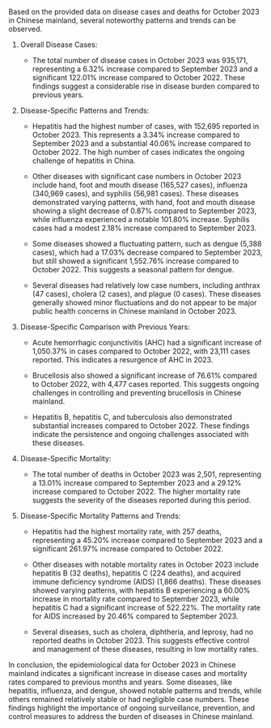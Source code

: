 Based on the provided data on disease cases and deaths for October 2023 in Chinese mainland, several noteworthy patterns and trends can be observed.

1. Overall Disease Cases:

   - The total number of disease cases in October 2023 was 935,171, representing a 6.32% increase compared to September 2023 and a significant 122.01% increase compared to October 2022. These findings suggest a considerable rise in disease burden compared to previous years.

2. Disease-Specific Patterns and Trends:

   - Hepatitis had the highest number of cases, with 152,695 reported in October 2023. This represents a 3.34% increase compared to September 2023 and a substantial 40.06% increase compared to October 2022. The high number of cases indicates the ongoing challenge of hepatitis in China.

   - Other diseases with significant case numbers in October 2023 include hand, foot and mouth disease (165,527 cases), influenza (340,969 cases), and syphilis (56,981 cases). These diseases demonstrated varying patterns, with hand, foot and mouth disease showing a slight decrease of 0.87% compared to September 2023, while influenza experienced a notable 101.80% increase. Syphilis cases had a modest 2.18% increase compared to September 2023.

   - Some diseases showed a fluctuating pattern, such as dengue (5,388 cases), which had a 17.03% decrease compared to September 2023, but still showed a significant 1,552.76% increase compared to October 2022. This suggests a seasonal pattern for dengue.

   - Several diseases had relatively low case numbers, including anthrax (47 cases), cholera (2 cases), and plague (0 cases). These diseases generally showed minor fluctuations and do not appear to be major public health concerns in Chinese mainland in October 2023.

3. Disease-Specific Comparison with Previous Years:

   - Acute hemorrhagic conjunctivitis (AHC) had a significant increase of 1,050.37% in cases compared to October 2022, with 23,111 cases reported. This indicates a resurgence of AHC in 2023.

   - Brucellosis also showed a significant increase of 76.61% compared to October 2022, with 4,477 cases reported. This suggests ongoing challenges in controlling and preventing brucellosis in Chinese mainland.

   - Hepatitis B, hepatitis C, and tuberculosis also demonstrated substantial increases compared to October 2022. These findings indicate the persistence and ongoing challenges associated with these diseases.

4. Disease-Specific Mortality:

   - The total number of deaths in October 2023 was 2,501, representing a 13.01% increase compared to September 2023 and a 29.12% increase compared to October 2022. The higher mortality rate suggests the severity of the diseases reported during this period.

5. Disease-Specific Mortality Patterns and Trends:

   - Hepatitis had the highest mortality rate, with 257 deaths, representing a 45.20% increase compared to September 2023 and a significant 261.97% increase compared to October 2022.

   - Other diseases with notable mortality rates in October 2023 include hepatitis B (32 deaths), hepatitis C (224 deaths), and acquired immune deficiency syndrome (AIDS) (1,866 deaths). These diseases showed varying patterns, with hepatitis B experiencing a 60.00% increase in mortality rate compared to September 2023, while hepatitis C had a significant increase of 522.22%. The mortality rate for AIDS increased by 20.46% compared to September 2023.

   - Several diseases, such as cholera, diphtheria, and leprosy, had no reported deaths in October 2023. This suggests effective control and management of these diseases, resulting in low mortality rates.

In conclusion, the epidemiological data for October 2023 in Chinese mainland indicates a significant increase in disease cases and mortality rates compared to previous months and years. Some diseases, like hepatitis, influenza, and dengue, showed notable patterns and trends, while others remained relatively stable or had negligible case numbers. These findings highlight the importance of ongoing surveillance, prevention, and control measures to address the burden of diseases in Chinese mainland.
